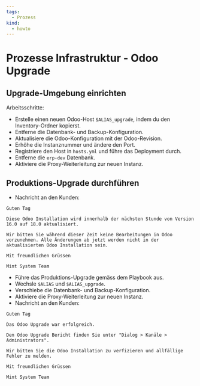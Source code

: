 ```yaml
---
tags:
  - Prozess
kind:
  - howto
---
```

# Prozesse Infrastruktur - Odoo Upgrade

## Upgrade-Umgebung einrichten

Arbeitsschritte:

* Erstelle einen neuen Odoo-Host `$ALIAS_upgrade`, indem du den Inventory-Ordner kopierst.
* Entferne die Datenbank- und Backup-Konfiguration.
* Aktualisiere die Odoo-Konfiguration mit der Odoo-Revision.
* Erhöhe die Instanznummer und ändere den Port.
* Registriere den Host in `hosts.yml` und führe das Deployment durch.
* Entferne die `erp-dev` Datenbank.
* Aktiviere die Proxy-Weiterleitung zur neuen Instanz.

## Produktions-Upgrade durchführen

* Nachricht an den Kunden:

```
Guten Tag

Diese Odoo Installation wird innerhalb der nächsten Stunde von Version 16.0 auf 18.0 aktualisiert.

Wir bitten Sie während dieser Zeit keine Bearbeitungen in Odoo vorzunehmen. Alle Änderungen ab jetzt werden nicht in der aktualisierten Odoo Installation sein.

Mit freundlichen Grüssen

Mint System Team
```

* Führe das Produktions-Upgrade gemäss dem Playbook aus.
* Wechsle `$ALIAS` und `$ALIAS_upgrade`.
* Verschiebe die Datenbank- und Backup-Konfiguration.
* Aktiviere die Proxy-Weiterleitung zur neuen Instanz.
* Nachricht an den Kunden:

```
Guten Tag

Das Odoo Upgrade war erfolgreich.

Den Odoo Upgrade Bericht finden Sie unter "Dialog > Kanäle > Administrators".

Wir bitten Sie die Odoo Installation zu verfizieren und allfällige Fehler zu melden.

Mit freundlichen Grüssen

Mint System Team
```

